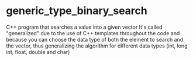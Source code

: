 # generic_type_binary_search

C++ program that searches a value into a given vector
It's called "generalized" due to the use of C++ templates throughout the code and because you can choose the data type of both the element to search and the vector,
thus generalizing the algorithm for different data types (int, long int, float, double and char)
